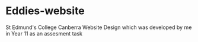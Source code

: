 # Eddies-website
St Edmund's College Canberra Website Design which was developed by me in Year 11 as an assesment task
